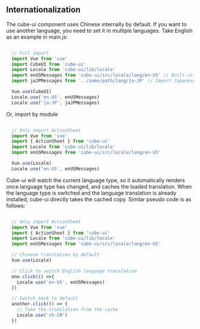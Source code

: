 ## Internationalization

The cube-ui component uses Chinese internally by default. If you want to use another language, you need to set it in multiple languages. Take English as an example in main.js:

```js

  // Full import
  import Vue from 'vue'
  import CubeUI from 'cube-ui'
  import Locale from 'cube-ui/lib/locale'
  import enUSMessages from 'cube-ui/src/locale/lang/en-US' // Built-in in cube-ui
  import jaJPMessages from '../some/path/lang/ja-JP' // Import Japanese language by yourself

  Vue.use(CubeUI)
  Locale.use('en-US', enUSMessages)
  Locale.use('ja-JP', jaJPMessages)

```

Or, import by module

```js

  // Only import ActionSheet
  import Vue from 'vue'
  import { ActionSheet } from 'cube-ui'
  import Locale from 'cube-ui/lib/locale'
  import enUSMessages from 'cube-ui/src/locale/lang/en-US'

  Vue.use(Locale)
  Locale.use('en-US', enUSMessages)

```

Cube-ui will watch the current language type, so it automatically renders once language type has changed, and caches the loaded translation. When the language type is switched and the language translation is already installed, cube-ui directly takes the cached copy. Similar pseudo code is as follows:

```js

  // Only import ActionSheet
  import Vue from 'vue'
  import { ActionSheet } from 'cube-ui'
  import Locale from 'cube-ui/lib/locale'
  import enUSMessages from 'cube-ui/src/locale/lang/en-US'

  // Chinese translation by default
  Vue.use(Locale)

  // Click to switch English language translation
  one.click(() =>{
    Locale.use('en-US', enUSMessages)
  })

  // Switch back to default
  another.click(() => {
    // Take the translation from the cache
    Locale.use('zh-CN')
  })

```
